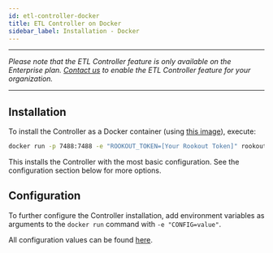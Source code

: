 ```yaml
---
id: etl-controller-docker
title: ETL Controller on Docker
sidebar_label: Installation - Docker
---
```


---

*Please note that the ETL Controller feature is only available on the Enterprise plan. [Contact us](https://www.rookout.com/company/contact) to enable the ETL Controller feature for your organization.*

---

## Installation

To install the Controller as a Docker container (using [this image](https://hub.docker.com/r/rookout/controller/)), execute:

```bash
docker run -p 7488:7488 -e "ROOKOUT_TOKEN=[Your Rookout Token]" rookout/controller
```

<div class="rookout-org-info"></div>

This installs the Controller with the most basic configuration. See the configuration section below for more options.

## Configuration

To further configure the Controller installation, add environment variables as arguments to the `docker run` command with `-e "CONFIG=value"`.

All configuration values can be found [here](etl-controller-config#environment-variables).
